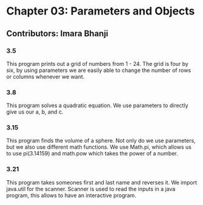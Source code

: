 # Chapter 03: Parameters and Objects
## Contributors: Imara Bhanji

### 3.5
This program prints out a grid of numbers from 1 - 24. The grid is four by six, by using parameters we   are easily able to change the number of rows or columns whenever we want. 
### 3.8
This program solves a quadratic equation. We use parameters to directly give us our a, b, and c. 
### 3.15
This program finds the volume of a sphere. Not only do we use parameters, but we also use different math functions. We use Math.pi, which allows us to use pi(3.14159) and math.pow which takes the power of a number.
### 3.21
This program takes someones first and last name and reverses it. We import java.util for the scanner. Scanner is used to read the inputs in a java program, this allows to have an interactive program. 

